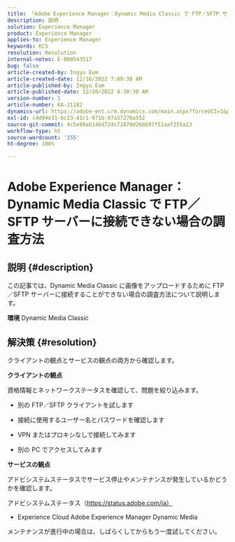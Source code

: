 ```yaml
---
title: 「Adobe Experience Manager：Dynamic Media Classic で FTP／SFTP サーバーに接続できない場合の調査方法」
description: 説明
solution: Experience Manager
product: Experience Manager
applies-to: Experience Manager
keywords: KCS
resolution: Resolution
internal-notes: E-000543517
bug: false
article-created-by: Ingyu Eum
article-created-date: 12/16/2022 7:09:38 AM
article-published-by: Ingyu Eum
article-published-date: 12/20/2022 4:30:30 AM
version-number: 1
article-number: KA-21182
dynamics-url: https://adobe-ent.crm.dynamics.com/main.aspx?forceUCI=1&pagetype=entityrecord&etn=knowledgearticle&id=beb63494-107d-ed11-81ac-6045bd006c82
exl-id: c4d94e31-bc23-41c1-971b-97a37276a552
source-git-commit: 4c5e88ab146d724c71870d268b97f51aaf255a13
workflow-type: ht
source-wordcount: '155'
ht-degree: 100%

---
```


# Adobe Experience Manager：Dynamic Media Classic で FTP／SFTP サーバーに接続できない場合の調査方法

## 説明 {#description}


この記事では、Dynamic Media Classic に画像をアップロードするために FTP／SFTP サーバーに接続することができない場合の調査方法について説明します。

<b>環境</b>
Dynamic Media Classic


## 解決策 {#resolution}


クライアントの観点とサービスの観点の両方から確認します。

<b>クライアントの観点</b>

資格情報とネットワークステータスを確認して、問題を絞り込みます。

- 別の FTP／SFTP クライアントを試します

- 接続に使用するユーザー名とパスワードを確認します

- VPN またはプロキシなしで接続してみます

- 別の PC でアクセスしてみます

<b>サービスの観点</b>

アドビシステムステータスでサービス停止やメンテナンスが発生しているかどうかを確認します。

アドビシステムステータス（https://status.adobe.com/ja）

- Experience Cloud  Adobe Experience Manager  Dynamic Media

メンテナンスが進行中の場合は、しばらくしてからもう一度試してください。
